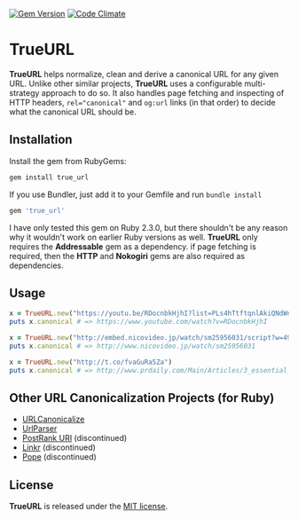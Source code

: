 [![Gem Version](https://badge.fury.io/rb/true_url.svg)](https://badge.fury.io/rb/true_url)
[![Code Climate](https://codeclimate.com/github/armchairtheorist/true_url/badges/gpa.svg)](https://codeclimate.com/github/armchairtheorist/true_url)

# TrueURL

**TrueURL** helps normalize, clean and derive a canonical URL for any given URL. Unlike other similar projects, **TrueURL** uses a configurable multi-strategy approach to do so. It also handles page fetching and inspecting of HTTP headers, ```rel="canonical"``` and ```og:url``` links (in that order) to decide what the canonical URL should be.

## Installation

Install the gem from RubyGems:

```bash
gem install true_url
```

If you use Bundler, just add it to your Gemfile and run `bundle install`

```ruby
gem 'true_url'
```

I have only tested this gem on Ruby 2.3.0, but there shouldn't be any reason why it wouldn't work on earlier Ruby versions as well. **TrueURL** only requires the **Addressable** gem as a dependency. if page fetching is required, then the **HTTP** and **Nokogiri** gems are also required as dependencies. 

## Usage

```ruby
x = TrueURL.new("https://youtu.be/RDocnbkHjhI?list=PLs4hTtftqnlAkiQNdWn6bbKUr-P1wuSm0")
puts x.canonical # => https://www.youtube.com/watch?v=RDocnbkHjhI

x = TrueURL.new("http://embed.nicovideo.jp/watch/sm25956031/script?w=490&h=307&redirect=1")
puts x.canonical # => http://www.nicovideo.jp/watch/sm25956031

x = TrueURL.new("http://t.co/fvaGuRa5Za")
puts x.canonical # => http://www.prdaily.com/Main/Articles/3_essential_skills_for_todays_PR_pro__18404.aspx
```

## Other URL Canonicalization Projects (for Ruby)

* [URLCanonicalize](https://github.com/dominicsayers/url_canonicalize)
* [UrlParser](https://github.com/activefx/url_parser)
* [PostRank URI](https://github.com/postrank-labs/postrank-uri) (discontinued)
* [Linkr](https://github.com/bbc/linkr) (discontinued)
* [Pope](https://github.com/socksforrobots/pope) (discontinued)

## License
**TrueURL** is released under the [MIT license](MIT-LICENSE).
